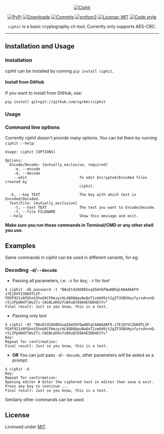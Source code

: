 <p align="center">
<a href="https://github.com/sgrkmr/ciphit"><img alt="Ciphit" src="https://user-images.githubusercontent.com/57829219/84270533-7492e380-ab48-11ea-9270-8531ea72ac6e.png"></a>
</p>

<p align="center">
<a href="https://pypi.org/project/ciphit/"><img alt="PyPi" src="https://img.shields.io/pypi/v/ciphit.svg"></a>
<a href="https://pypi.org/project/ciphit/"><img alt="Downloads" src="https://img.shields.io/pypi/dm/ciphit.svg"></a>
<a href="https://github.com/sgrkmr/ciphit/commits/master"><img alt="Commits" src="https://img.shields.io/github/last-commit/sgrkmr/ciphit"></a>
<a href="https://pypi.python.org/pypi/ciphit/"><img alt="python3" src="https://img.shields.io/pypi/pyversions/ciphit.svg"></a>
<!--<a href="https://GitHub.com/sgrkmr/ciphit/graphs/contributors/"><img alt="Contributors" src="https://img.shields.io/github/contributors/sgrkmr/ciphit.svg"></a>-->
<a href="https://opensource.org/licenses/MIT"><img alt="License: MIT" src="https://img.shields.io/github/license/sgrkmr/ciphit.svg"></a>
<a href="https://github.com/psf/black"><img alt="Code style" src="https://img.shields.io/badge/code%20style-black-000000.svg"></a>
</p>

<p align="center">
<code>ciphit</code> is a basic cryptography cli-tool, Currently only supports AES-CBC.
</p>

---
<!--
# Screenshots
![scrn](https://user-images.githubusercontent.com/57829219/84272798-81fd9d00-ab4b-11ea-89e2-c712a16c00a3.png)
-->

## Installation and Usage
### Installation

_ciphit_ can be installed by running `pip install ciphit`.

#### Install from GitHub

If you want to install from GitHub, use:

`pip install git+git://github.com/sgrkmr/ciphit`

### Usage

### Command line options

Currently _ciphit_ doesn't provide many options. You can list them by running `ciphit --help`:

```text
Usage: ciphit [OPTIONS]

Options:
  Encode/Decode: [mutually_exclusive, required]
    -e, --encode
    -d, --decode
    --edit                        To edit Encrypted/Encoded files created by
                                  ciphit.

  -k, --key TEXT                  The key with which text is Encoded/Decoded.
  Text/File: [mutually_exclusive]
    -t, --text TEXT               The text you want to Encode/Decode.
    -f, --file FILENAME
  --help                          Show this message and exit.
```

<p><b>Make sure you run these commands in Terminal/CMD or any other shell you use.</b></p>

## Examples

Same commands in _ciphit_ can be used in different variants, for eg:

### Decoding `-d`/`--decode`

- Passing all parameters, i.e. `-k` for _key_, `-t` for _text_

```console
$ ciphit -dk password -t "BAxEtd2AO8EGuqIbmVbFQwABhqCAAAAAAF9-z7EjDVV13bKOTLIF-FDXF921sNfGhnSShod4CFHezycHLXQ08AqvBwQoT1zmOd9jt2gZf3VBSHyzfyrsdnvnQ-r5jJPpUKHTlWsZ7i-CW10LmhHzfsBXuQ7b9A4E5DD4EtY="
Final result: Just so you know, this is a text.
```

- Passing only _text_

```console
$ ciphit -dt "BAxEtd2AO8EGuqIbmVbFQwABhqCAAAAAAF9-z7EjDVV13bKOTLIF-FDXF921sNfGhnSShod4CFHezycHLXQ08AqvBwQoT1zmOd9jt2gZf3VBSHyzfyrsdnvnQ-r5jJPpUKHTlWsZ7i-CW10LmhHzfsBXuQ7b9A4E5DD4EtY="
Key:
Repeat for confirmation:
Final result: Just so you know, this is a text.
```

- **OR** You can just pass `-d`/`--decode`, other parameters will be asked as a prompt:

```console
$ ciphit -d
Key:
Repeat for confirmation:
Opening editor # Enter the ciphered text in editor then save & exit.
Press any key to continue ...
Final result: Just so you know, this is a text.
```

Similarly other commands can be used.

## License
Licensed under [MIT](https://opensource.org/licenses/MIT).
